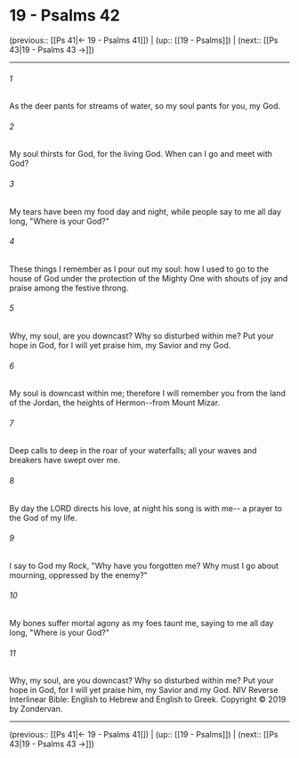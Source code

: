 # 19 - Psalms 42

(previous:: [[Ps 41|← 19 - Psalms 41]]) | (up:: [[19 - Psalms]]) | (next:: [[Ps 43|19 - Psalms 43 →]])

***


###### 1 
As the deer pants for streams of water, so my soul pants for you, my God. 

###### 2 
My soul thirsts for God, for the living God. When can I go and meet with God? 

###### 3 
My tears have been my food day and night, while people say to me all day long, "Where is your God?" 

###### 4 
These things I remember as I pour out my soul: how I used to go to the house of God under the protection of the Mighty One with shouts of joy and praise among the festive throng. 

###### 5 
Why, my soul, are you downcast? Why so disturbed within me? Put your hope in God, for I will yet praise him, my Savior and my God. 

###### 6 
My soul is downcast within me; therefore I will remember you from the land of the Jordan, the heights of Hermon--from Mount Mizar. 

###### 7 
Deep calls to deep in the roar of your waterfalls; all your waves and breakers have swept over me. 

###### 8 
By day the LORD directs his love, at night his song is with me-- a prayer to the God of my life. 

###### 9 
I say to God my Rock, "Why have you forgotten me? Why must I go about mourning, oppressed by the enemy?" 

###### 10 
My bones suffer mortal agony as my foes taunt me, saying to me all day long, "Where is your God?" 

###### 11 
Why, my soul, are you downcast? Why so disturbed within me? Put your hope in God, for I will yet praise him, my Savior and my God. NIV Reverse Interlinear Bible: English to Hebrew and English to Greek. Copyright © 2019 by Zondervan.

***

(previous:: [[Ps 41|← 19 - Psalms 41]]) | (up:: [[19 - Psalms]]) | (next:: [[Ps 43|19 - Psalms 43 →]])
